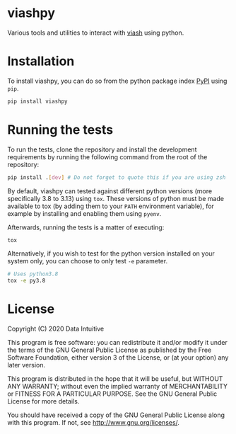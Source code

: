 # viashpy
Various tools and utilities to interact with [viash](https://viash.io/) using python.

# Installation
To install viashpy, you can do so from the python package index [PyPI](https://pypi.org/) using `pip`.

```bash
pip install viashpy
```

# Running the tests
To run the tests, clone the repository and install the development requirements by running the following command from the root of the repository:

```bash
pip install .[dev] # Do not forget to quote this if you are using zsh
```

By default, viashpy can tested against different python versions (more specifically 3.8 to 3.13) using `tox`. 
These versions of python must be made available to tox (by adding them to your `PATH` environment variable), for example by installing and enabling them using `pyenv`.

Afterwards, running the tests is a matter of executing: 
```bash
tox
```

Alternatively, if you wish to test for the python version installed on your system only, you can choose to only test `-e` parameter.
```bash
# Uses python3.8
tox -e py3.8
```

# License
Copyright (C) 2020 Data Intuitive

This program is free software: you can redistribute it and/or modify it under the terms of the GNU General Public License as published by the Free Software Foundation, either version 3 of the License, or (at your option) any later version.

This program is distributed in the hope that it will be useful, but WITHOUT ANY WARRANTY; without even the implied warranty of MERCHANTABILITY or FITNESS FOR A PARTICULAR PURPOSE. See the GNU General Public License for more details.

You should have received a copy of the GNU General Public License along with this program. If not, see http://www.gnu.org/licenses/.